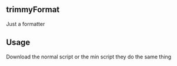 ## trimmyFormat
Just a formatter
## Usage
Download the normal script or the min script they do the same thing

<script src="./trimmyFormat.js"><br>
<script src="./trimmyFormat.min.js">


## Why
my friend theta needed this for their game
